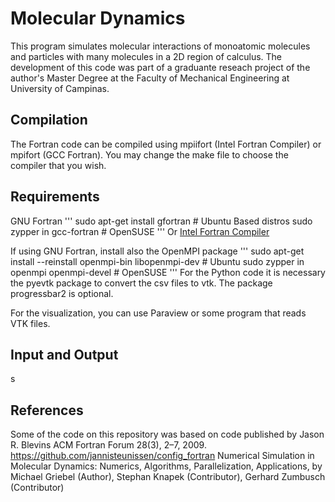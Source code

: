 # Molecular Dynamics 

This program simulates molecular interactions of monoatomic molecules and particles with many molecules in a 2D region of calculus. 
The development of this code was part of a graduante reseach project of the author's Master Degree at the Faculty of Mechanical Engineering at University of Campinas. 

## Compilation

The Fortran code can be compiled using mpiifort (Intel Fortran Compiler) or mpifort (GCC Fortran). You may change the make file to choose the compiler that you wish. 

## Requirements
GNU Fortran 
'''
sudo apt-get install gfortran # Ubuntu Based distros
sudo zypper in gcc-fortran # OpenSUSE
'''
Or [Intel Fortran Compiler](https://software.intel.com/en-us/fortran-compilers)

If using GNU Fortran, install also the OpenMPI package
'''
sudo apt-get install --reinstall openmpi-bin libopenmpi-dev # Ubuntu 
sudo zypper in openmpi openmpi-devel # OpenSUSE
'''
For the Python code it is necessary the pyevtk package to convert the csv files to vtk. 
The package progressbar2 is optional. 

For the visualization, you can use Paraview or some program that reads VTK files. 


## Input and Output

s

## References

Some of the code on this repository was based on code published by 
Jason R. Blevins ACM Fortran Forum 28(3), 2–7, 2009.
https://github.com/jannisteunissen/config_fortran
Numerical Simulation in Molecular Dynamics: Numerics, Algorithms, Parallelization, Applications, by Michael Griebel (Author), Stephan Knapek (Contributor), Gerhard Zumbusch (Contributor) 

